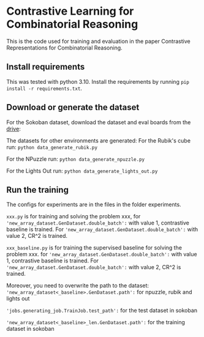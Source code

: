 # Contrastive Learning for Combinatorial Reasoning
This is the code used for training and evaluation in the paper Contrastive Representations for Combinatorial Reasoning.

## Install requirements
This was tested with python 3.10.
Install the requirements by running `pip install -r requirements.txt`.

## Download or generate the dataset
For the Sokoban dataset, download the dataset and eval boards from the [drive](https://drive.google.com/drive/folders/1vdadRzrlxbHs_O6BkznCmrUehDkzgsOo?usp=sharing):

The datasets for other environments are generated:
For the Rubik's cube run:
`python data_generate_rubik.py`

For the NPuzzle run:
`python data_generate_npuzzle.py`


For the Lights Out run:
`python data_generate_lights_out.py`


## Run the training
The configs for experiments are in the files in the folder experiments.

`xxx.py` is for training and solving the problem xxx, 
for `'new_array_dataset.GenDataset.double_batch':` with value 1, contrastive baseline is trained.
For `'new_array_dataset.GenDataset.double_batch':` with value 2, CR^2 is trained.

`xxx_baseline.py` is for training the supervised baseline for solving the problem xxx.
for `'new_array_dataset.GenDataset.double_batch':`  with value 1, contrastive baseline is trained.
For `'new_array_dataset.GenDataset.double_batch':` with value 2, CR^2 is trained.

Moreover, you need to overwrite the path to the dataset:
`'new_array_dataset<_baseline>.GenDataset.path':` for npuzzle, rubik and lights out

`'jobs.generating_job.TrainJob.test_path':` for the test dataset in sokoban

`'new_array_dataset<_baseline>_len.GenDataset.path':` for the training dataset in sokoban
